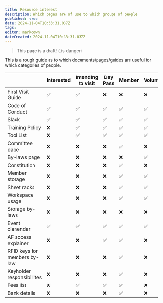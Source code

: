 ```yaml
---
title: Resource interest
description: Which pages are of use to which groups of people
published: true
date: 2024-11-04T10:33:31.037Z
tags: 
editor: markdown
dateCreated: 2024-11-04T10:33:31.037Z
---
```


> This page is a draft!
{.is-danger}

This is a rough guide as to which documents/pages/guides are useful for which categories of people.

|                               | Interested | Intending to visit | Day Pass | Member | Volunteer | Subcommittee | Committee |
| ----------------------------- | ---------- | ------------------ | -------- | ------ | --------- | ------------ | --------- |
| First Visit Guide             | ✅         | ✅                 | ❌      | ❌     | ❌        | ❌          | ❌        |
| Code of Conduct               | ✅         | ✅                 | ✅      | ✅     | ✅        | ✅          | ✅        |
| Slack                         | ✅         | ✅                 | ✅      | ✅     | ✅        | ✅          | ✅        |
| Training Policy               | ❌         | ✅                 | ✅      | ✅     | ✅        | ✅          | ✅        |
| Tool List                     | ❌         | ✅                 | ✅      | ✅     | ✅        | ✅          | ✅        |
| Committee page                | ❌         | ❌                 | ❌      | ✅     | ❌        | ❌          | ✅        |
| By-laws page                  | ❌         | ❌                 | ❌      | ❌     | ✅        | ✅          | ✅        |
| Constitution                  | ❌         | ❌                 | ❌      | ✅     | ❌        | ❌          | ✅        |
| Member storage                | ❌         | ❌                 | ❌      | ✅     | ✅        | ❌          | ✅        |
| Sheet racks                   | ❌         | ❌                 | ❌      | ✅     | ✅        | ❌          | ✅        |
| Workspace usage               | ❌         | ❌                 | ❌      | ✅     | ✅        | ❌          | ✅        |
| Storage by-laws               | ❌         | ❌                 | ❌      | ❌     | ❌        | ❌          | ✅        |
| Event clanendar               | ✅         | ✅                 | ✅      | ✅     | ✅        | ✅          | ✅        |
| AF access explainer           | ❌         | ❌                 | ✅      | ✅     | ❌        | ❌          | ❌        |
| RFID keys for members by-law  | ❌         | ❌                 | ❌      | ✅     | ❌        | ❌          | ✅        |
| Keyholder responsibiliites    | ❌         | ❌                 | ❌      | ✅     | ❌        | ❌          | ✅        |
| Fees list                     | ❌         | ✅                 | ✅      | ✅     | ❌        | ✅          | ✅        |
| Bank details                  | ❌         | ❌                 | ❌      | ✅     | ❌        | ❌          | ❌        |
